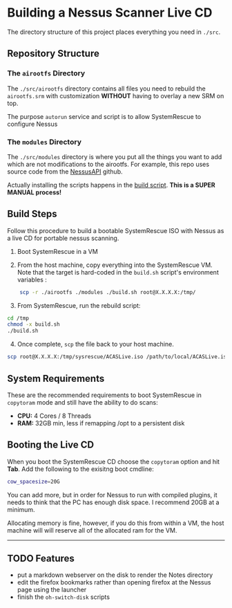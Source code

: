 
# Building a Nessus Scanner Live CD

The directory structure of this project places everything you need in `./src`.

## Repository Structure

### The `airootfs` Directory

The `./src/airootfs` directory contains all files you need to rebuild the `airootfs.srm` with customization **WITHOUT** having to overlay a new SRM on top.

The purpose `autorun` service and script is to allow SystemRescue to configure Nessus 

### The `modules` Directory

The `./src/modules` directory is where you put all the things you want to add which are not modifications to the airootfs. For example, this repo uses source code from the [NessusAPI](https://github.com/explodeo/NessusAPI) github.

Actually installing the scripts happens in the [build script](./src/airootfs/build.sh).
**This is a SUPER MANUAL process!**


## Build Steps

Follow this procedure to build a bootable SystemRescue ISO with Nessus as a live CD for portable nessus scanning.


1. Boot SystemRescue in a VM 

2. From the host machine, copy everything into the SystemRescue VM. Note that the target is hard-coded in the `build.sh` script's environment variables :
```sh
    scp -r ./airootfs ./modules ./build.sh root@X.X.X.X:/tmp/
```

3. From SystemRescue, run the rebuild script:
```sh
cd /tmp
chmod -x build.sh
./build.sh
```

4. Once complete, `scp` the file back to your host machine.
```sh
scp root@X.X.X.X:/tmp/sysrescue/ACASLive.iso /path/to/local/ACASLive.iso
```

## System Requirements

These are the recommended requirements to boot SystemRescue in `copytoram` mode and still have the ability to do scans:

- **CPU:** 4 Cores / 8 Threads
- **RAM:** 32GB min, less if remapping /opt to a persistent disk


## Booting the Live CD

When you boot the SystemRescue CD choose the `copytoram` option and hit **Tab**. Add the following to the exisitng boot cmdline:
```sh
cow_spacesize=20G
```
You can add more, but in order for Nessus to run with compiled plugins, it needs to think that the PC has enough disk space. I recommend 20GB at a minimum.

Allocating memory is fine, however, if you do this from within a VM, the host machine will will reserve all of the allocated ram for the VM.


***

## TODO Features
- put a markdown webserver on the disk to render the Notes directory
- edit the firefox bookmarks rather than opening firefox at the Nessus page using the launcher
- finish the `oh-switch-disk` scripts